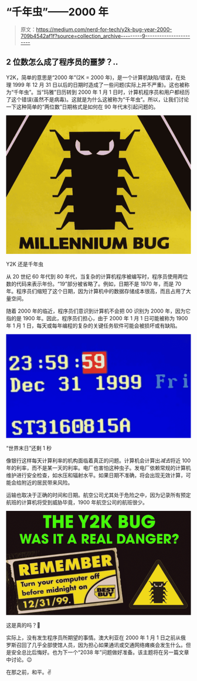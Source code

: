 # “千年虫”——2000 年

> 原文：<https://medium.com/nerd-for-tech/y2k-bug-year-2000-709b4542af1f?source=collection_archive---------9----------------------->

## 2 位数怎么成了程序员的噩梦？..

Y2K，简单的意思是“2000 年”(2K = 2000 年)，是一个计算机缺陷/错误，在处理 1999 年 12 月 31 日以后的日期时造成了一些问题(实际上并不严重)。这也被称为“千年虫”。当“玛雅”日历转到 2000 年 1 月 1 日时，计算机程序员和用户都经历了这个错误(虽然不是病毒)。这就是为什么这被称为“千年虫”。所以，让我们讨论一下这种简单的“两位数”日期格式是如何在 90 年代末引起问题的。

![](img/4b745a15ac1acd124bd17ab90df21202.png)

Y2K 还是千年虫

从 20 世纪 60 年代到 80 年代，当复杂的计算机程序被编写时，程序员使用两位数的代码来表示年份。“19”部分被省略了。例如，日期不是 1970 年，而是 70 年。程序员们缩短了这个日期，因为计算机中的数据存储成本很高，而且占用了大量空间。

随着 2000 年的临近，程序员们意识到计算机不会把 00 识别为 2000 年，因为它指的是 1900 年。因此，程序员们担心，由于 2000 年 1 月 1 日可能被称为 1900 年 1 月 1 日，每天或每年编程的复杂的关键任务软件可能会被损坏或有缺陷。

![](img/7a1a6e0630f23e8fbb11914728b2131a.png)

“世界末日”还剩 1 秒

像银行这样每天计算利率的机构面临着真正的问题。计算机会计算出*减去*将近 100 年的利率，而不是某一天的利率。电厂也害怕这种虫子。发电厂依赖常规的计算机维护进行安全检查，如水压和辐射水平。如果日期不准确，将会出现无效计算，可能会给附近的居民带来风险。

运输也取决于正确的时间和日期。航空公司尤其处于危险之中，因为记录所有预定航班的计算机将受到威胁毕竟，1900 年航空公司的航班很少。

![](img/5b266c759cc0edd52ba26a1b7c44f970.png)

这是真的吗？🤔

实际上，没有发生程序员所期望的事情。澳大利亚在 2000 年 1 月 1 日之前从俄罗斯召回了几乎全部使馆人员，因为担心如果通讯或交通网络瘫痪会发生什么。但是安全总比后悔好。也为下一个“2038 年”问题做好准备。该主题将在另一篇文章中讨论。😉

在那之前，和平。✌